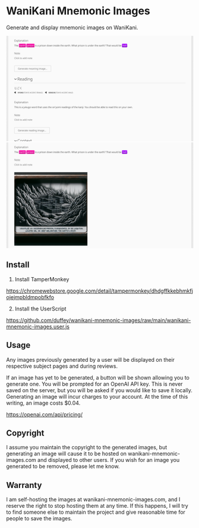 # WaniKani Mnemonic Images

Generate and display mnemonic images on WaniKani.

![Screenshot #1](screenshot_1.png)
![Screenshot #3](screenshot_3.png)

## Install

1. Install TamperMonkey

https://chromewebstore.google.com/detail/tampermonkey/dhdgffkkebhmkfjojejmpbldmpobfkfo

2. Install the UserScript

https://github.com/duffey/wanikani-mnemonic-images/raw/main/wanikani-mnemonic-images.user.js

## Usage

Any images previously generated by a user will be displayed on their respective subject pages and during reviews.

If an image has yet to be generated, a button will be shown allowing you to generate one. You will be prompted for an OpenAI API key. This is never saved on the server, but you will be asked if you would like to save it locally. Generating an image will incur charges to your account. At the time of this writing, an image costs $0.04.

https://openai.com/api/pricing/

## Copyright

I assume you maintain the copyright to the generated images, but generating an image will cause it to be hosted on wanikani-mnemonic-images.com and displayed to other users. If you wish for an image you generated to be removed, please let me know.

## Warranty

I am self-hosting the images at wanikani-mnemonic-images.com, and I reserve the right to stop hosting them at any time. If this happens, I will try to find someone else to maintain the project and give reasonable time for people to save the images.
